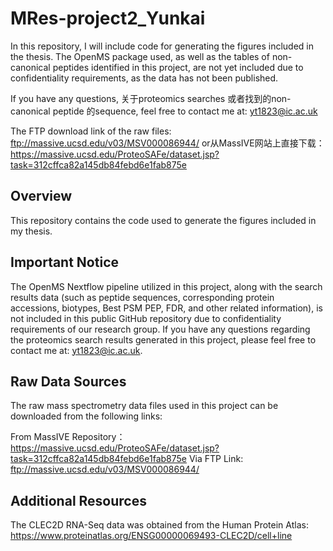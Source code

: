 # MRes-project2_Yunkai

In this repository, I will include code for generating the figures included in the thesis. The OpenMS package used, as well as the tables of non-canonical peptides identified in this project, are not yet included due to confidentiality requirements, as the data has not been published.

If you have any questions, 关于proteomics searches 或者找到的non-canonical peptide 的sequence, feel free to contact me at: yt1823@ic.ac.uk

The FTP download link of the raw files: ftp://massive.ucsd.edu/v03/MSV000086944/
or从MassIVE网站上直接下载：https://massive.ucsd.edu/ProteoSAFe/dataset.jsp?task=312cffca82a145db84febd6e1fab875e



## Overview
This repository contains the code used to generate the figures included in my thesis.

## Important Notice
The OpenMS Nextflow pipeline utilized in this project, along with the search results data (such as peptide sequences, corresponding protein accessions, biotypes, Best PSM PEP, FDR, and other related information), is not included in this public GitHub repository due to confidentiality requirements of our research group. If you have any questions regarding the proteomics search results generated in this project, please feel free to contact me at: yt1823@ic.ac.uk.

## Raw Data Sources
The raw mass spectrometry data files used in this project can be downloaded from the following links:

From MassIVE Repository：https://massive.ucsd.edu/ProteoSAFe/dataset.jsp?task=312cffca82a145db84febd6e1fab875e
Via FTP Link: ftp://massive.ucsd.edu/v03/MSV000086944/

## Additional Resources
The CLEC2D RNA-Seq data was obtained from the Human Protein Atlas: https://www.proteinatlas.org/ENSG00000069493-CLEC2D/cell+line
